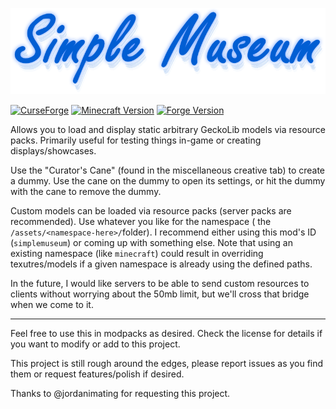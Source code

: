 ![Simple Museum](./src/main/resources/simplemuseum.png)

[![CurseForge](https://img.shields.io/badge/CurseForge-1.2.1-E04E14?logo=CurseForge)](https://www.curseforge.com/minecraft/mc-mods/simple-museum) [![Minecraft Version](https://img.shields.io/badge/Minecraft-1.16.4-green)](https://www.minecraft.net) [![Forge Version](https://img.shields.io/badge/Forge-35.1.36-blue)](https://files.minecraftforge.net)

Allows you to load and display static arbitrary GeckoLib models via resource packs. Primarily useful for testing things
in-game or creating displays/showcases.

Use the "Curator's Cane" (found in the miscellaneous creative tab) to create a dummy. Use the cane on the dummy to open its settings, or hit the dummy with the cane to remove the dummy.

Custom models can be loaded via resource packs (server packs are recommended). Use whatever you like for the namespace (
the `/assets/<namespace-here>/`folder). I recommend either using this mod's ID (`simplemuseum`) or coming up with
something else. Note that using an existing namespace (like `minecraft`) could result in overriding texutres/models if a
given namespace is already using the defined paths.

In the future, I would like servers to be able to send custom resources to clients without worrying about the 50mb
limit, but we'll cross that bridge when we come to it.

---

Feel free to use this in modpacks as desired. Check the license for details if you want to modify or add to this
project.

This project is still rough around the edges, please report issues as you find them or request features/polish if
desired.

Thanks to @jordanimating for requesting this project.
